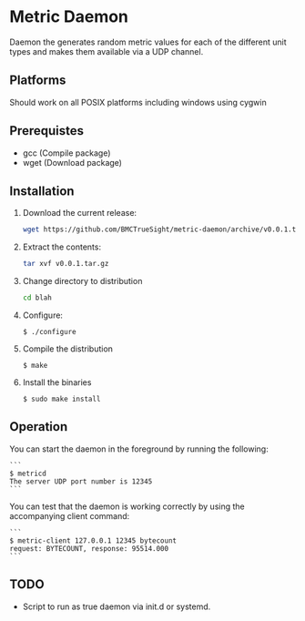 # Metric Daemon

Daemon the generates random metric values for each of the different unit types and makes them available via a UDP channel.

## Platforms

Should work on all POSIX platforms including windows using cygwin

## Prerequistes

- gcc (Compile package)
- wget (Download package)

## Installation

1. Download the current release:
    ```bash
    wget https://github.com/BMCTrueSight/metric-daemon/archive/v0.0.1.tar.gz
    ```
2. Extract the contents:
    ```bash
    tar xvf v0.0.1.tar.gz

3. Change directory to distribution
    ```bash
    cd blah
    ``` 
4. Configure:
    ```
    $ ./configure
    ```
5. Compile the distribution
    ```
    $ make
    ```
6. Install the binaries
    ```
    $ sudo make install
    ```

## Operation

You can start the daemon in the foreground by running the following:

    ```
    $ metricd
    The server UDP port number is 12345
    ```

You can test that the daemon is working correctly by using the accompanying client command:

    ```
    $ metric-client 127.0.0.1 12345 bytecount
    request: BYTECOUNT, response: 95514.000
    ```

## TODO

- Script to run as true daemon via init.d or systemd.


